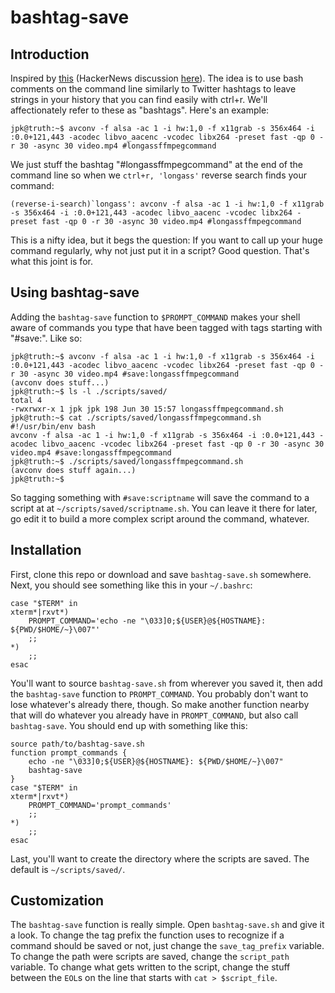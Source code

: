 bashtag-save
============

Introduction
------------

Inspired by [this](http://vignesh.foamsnet.com/2013/06/using-hash-tags-to-organize-bash-history.html) (HackerNews discussion [here](https://news.ycombinator.com/item?id=5965109)).  The idea is to use bash comments on the command line similarly to Twitter hashtags to leave strings in your history that you can find easily with ctrl+r.  We'll affectionately refer to these as "bashtags".  Here's an example:

    jpk@truth:~$ avconv -f alsa -ac 1 -i hw:1,0 -f x11grab -s 356x464 -i :0.0+121,443 -acodec libvo_aacenc -vcodec libx264 -preset fast -qp 0 -r 30 -async 30 video.mp4 #longassffmpegcommand

We just stuff the bashtag "#longassffmpegcommand" at the end of the command line so when we `ctrl+r, 'longass'` reverse search finds your command:

    (reverse-i-search)`longass': avconv -f alsa -ac 1 -i hw:1,0 -f x11grab -s 356x464 -i :0.0+121,443 -acodec libvo_aacenc -vcodec libx264 -preset fast -qp 0 -r 30 -async 30 video.mp4 #longassffmpegcommand

This is a nifty idea, but it begs the question: If you want to call up your huge command regularly, why not just put it in a script?  Good question.  That's what this joint is for.

Using bashtag-save
------------------

Adding the `bashtag-save` function to `$PROMPT_COMMAND` makes your shell aware of commands you type that have been tagged with tags starting with "#save:".  Like so:

    jpk@truth:~$ avconv -f alsa -ac 1 -i hw:1,0 -f x11grab -s 356x464 -i :0.0+121,443 -acodec libvo_aacenc -vcodec libx264 -preset fast -qp 0 -r 30 -async 30 video.mp4 #save:longassffmpegcommand
    (avconv does stuff...)
    jpk@truth:~$ ls -l ./scripts/saved/
    total 4
    -rwxrwxr-x 1 jpk jpk 198 Jun 30 15:57 longassffmpegcommand.sh
    jpk@truth:~$ cat ./scripts/saved/longassffmpegcommand.sh 
    #!/usr/bin/env bash
    avconv -f alsa -ac 1 -i hw:1,0 -f x11grab -s 356x464 -i :0.0+121,443 -acodec libvo_aacenc -vcodec libx264 -preset fast -qp 0 -r 30 -async 30 video.mp4 #save:longassffmpegcommand
    jpk@truth:~$ ./scripts/saved/longassffmpegcommand.sh
    (avconv does stuff again...)
    jpk@truth:~$ 

So tagging something with `#save:scriptname` will save the command to a script at at `~/scripts/saved/scriptname.sh`. You can leave it there for later, go edit it to build a more complex script around the command, whatever.

Installation
------------

First, clone this repo or download and save `bashtag-save.sh` somewhere.
Next, you should see something like this in your `~/.bashrc`:

    case "$TERM" in
    xterm*|rxvt*)
        PROMPT_COMMAND='echo -ne "\033]0;${USER}@${HOSTNAME}: ${PWD/$HOME/~}\007"'
        ;;
    *)
        ;;
    esac

You'll want to source `bashtag-save.sh` from wherever you saved it, then add the `bashtag-save` function to `PROMPT_COMMAND`. You probably don't want to lose whatever's already there, though.  So make another function nearby that will do whatever you already have in `PROMPT_COMMAND`, but also call `bashtag-save`.  You should end up with something like this:

    source path/to/bashtag-save.sh
    function prompt_commands {
        echo -ne "\033]0;${USER}@${HOSTNAME}: ${PWD/$HOME/~}\007"
        bashtag-save
    }
    case "$TERM" in
    xterm*|rxvt*)
        PROMPT_COMMAND='prompt_commands'
        ;;
    *)
        ;;
    esac

Last, you'll want to create the directory where the scripts are saved.  The default is `~/scripts/saved/`.

Customization
-------------

The `bashtag-save` function is really simple.  Open `bashtag-save.sh` and give it a look. To change the tag prefix the function uses to recognize if a command should be saved or not, just change the `save_tag_prefix` variable.  To change the path were scripts are saved, change the `script_path` variable.  To change what gets written to the script, change the stuff between the `EOL`s on the line that starts with `cat > $script_file`.

